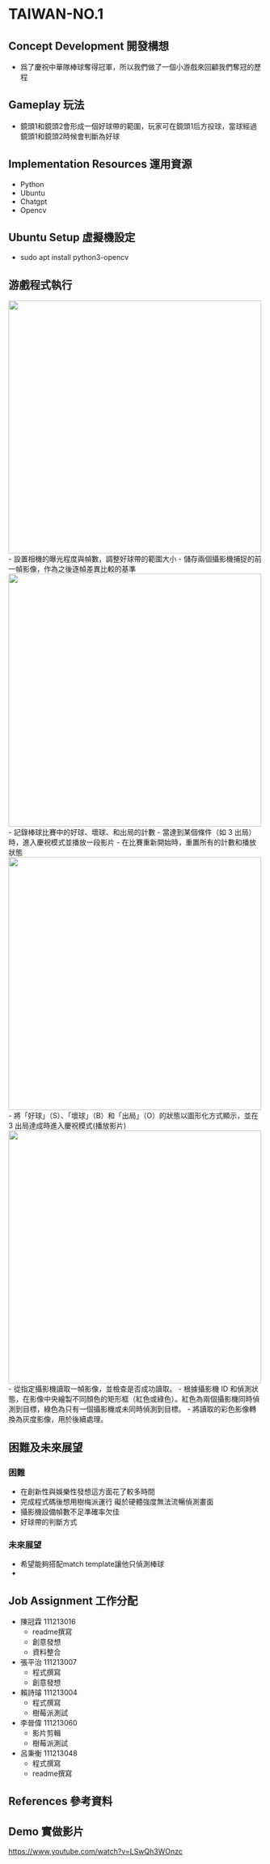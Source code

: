 # TAIWAN-NO.1

## Concept Development 開發構想
- 爲了慶祝中華隊棒球奪得冠軍，所以我們做了一個小游戲來回顧我們奪冠的歷程

## Gameplay 玩法
- 鏡頭1和鏡頭2會形成一個好球帶的範圍，玩家可在鏡頭1后方投球，當球經過鏡頭1和鏡頭2時候會判斷為好球

## Implementation Resources 運用資源
- Python
- Ubuntu
- Chatgpt
- Opencv

## Ubuntu Setup 虛擬機設定
- sudo apt install python3-opencv

## 游戲程式執行
<img src="https://github.com/user-attachments/assets/ce96bcaa-264d-4fe3-b014-394adedb187b" width="500">
- 設置相機的曝光程度與幀數，調整好球帶的範圍大小
- 儲存兩個攝影機捕捉的前一幀影像，作為之後逐幀差異比較的基準

<img src="https://github.com/user-attachments/assets/5a6826ff-1794-45d9-b33d-2c674337ac00" width="500">
- 記錄棒球比賽中的好球、壞球、和出局的計數
- 當達到某個條件（如 3 出局）時，進入慶祝模式並播放一段影片
- 在比賽重新開始時，重置所有的計數和播放狀態

<img src="https://github.com/user-attachments/assets/03a2519a-1350-4841-9d7e-82a7112a4652" width="500">
- 將「好球」（S）、「壞球」（B）和「出局」（O）的狀態以圖形化方式顯示，並在 3 出局達成時進入慶祝模式(播放影片)

<img src="https://github.com/user-attachments/assets/907efcf0-5f09-4e64-b180-7a715ceb002a" width="500">
- 從指定攝影機讀取一幀影像，並檢查是否成功讀取。
- 根據攝影機 ID 和偵測狀態，在影像中央繪製不同顏色的矩形框（紅色或綠色）。紅色為兩個攝影機同時偵測到目標，綠色為只有一個攝影機或未同時偵測到目標。
- 將讀取的彩色影像轉換為灰度影像，用於後續處理。

## 困難及未來展望
### 困難
- 在創新性與娛樂性發想這方面花了較多時間
- 完成程式碼後想用樹梅派運行 礙於硬體強度無法流暢偵測畫面
- 攝影機設備幀數不足準確率欠佳
- 好球帶的判斷方式
### 未來展望
- 希望能夠搭配match template讓他只偵測棒球
- 
## Job Assignment 工作分配
- 陳冠霖 111213016
  - readme撰寫
  - 創意發想
  - 資料整合
- 張平治 111213007
  - 程式撰寫
  - 創意發想
- 賴詩璿 111213004
  - 程式撰寫
  - 樹莓派測試
- 李晉偉 111213060
  - 影片剪輯
  - 樹莓派測試
- 呂秉衡 111213048
  - 程式撰寫
  - readme撰寫

## References 參考資料

## Demo 實做影片
https://www.youtube.com/watch?v=LSwQh3WOnzc
